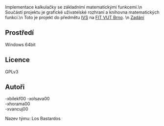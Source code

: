 Implementace kalkulačky se základními matematickými funkcemi.\n
Součástí projektu je grafické uživatelské rozhraní a knihovna matematických funkcí.\n
Toto je projekt do předmětu [IVS](https://www.fit.vut.cz/study/course/281098/.cs) na [FIT VUT Brno](https://www.fit.vut.cz/.cs). \n
[Zadání](https://ivs.fit.vutbr.cz/projekt-2_tymova_spoluprace2024-25.html)


Prostředí
---------
Windows 64bit

Licence
-------
GPLv3

Autoři
------
-xbilekf00 
-xolsava00  
-xhorama00  
-xvancuj00  
 

Nazev týmu: Los Bastardos

